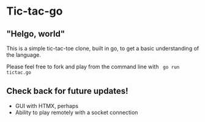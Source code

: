 # Tic-tac-go

## "Helgo, world"

This is a simple tic-tac-toe clone, built in go, to get a basic understanding of the language.

Please feel free to fork and play from the command line with ```  go run tictac.go ```

## Check back for future updates!

- GUI with HTMX, perhaps
- Ability to play remotely with a socket connection
